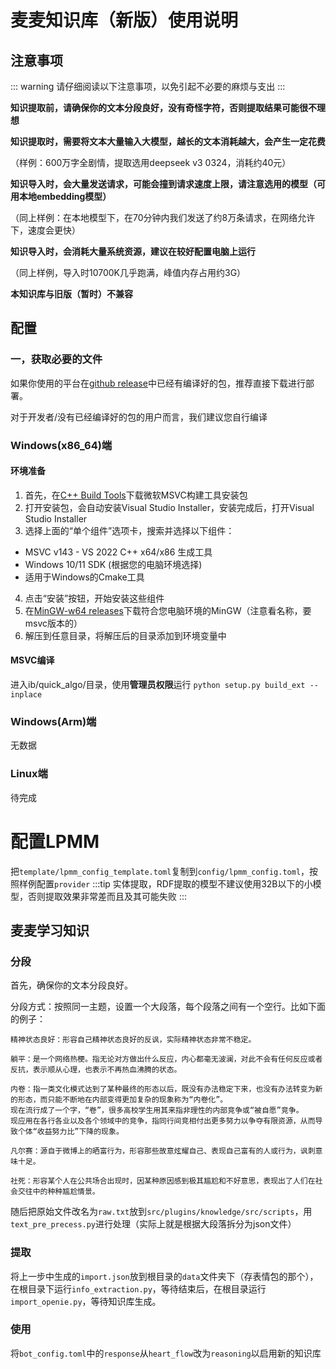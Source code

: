 # 麦麦知识库（新版）使用说明

## 注意事项

::: warning
请仔细阅读以下注意事项，以免引起不必要的麻烦与支出
:::

**知识提取前，请确保你的文本分段良好，没有奇怪字符，否则提取结果可能很不理想**

**知识提取时，需要将文本大量输入大模型，越长的文本消耗越大，会产生一定花费**

（样例：600万字全剧情，提取选用deepseek v3 0324，消耗约40元）

**知识导入时，会大量发送请求，可能会撞到请求速度上限，请注意选用的模型（可用本地embedding模型）**

（同上样例：在本地模型下，在70分钟内我们发送了约8万条请求，在网络允许下，速度会更快）

**知识导入时，会消耗大量系统资源，建议在较好配置电脑上运行**

（同上样例，导入时10700K几乎跑满，峰值内存占用约3G）

**本知识库与旧版（暂时）不兼容**

## 配置

### 一，获取必要的文件
如果你使用的平台在[github release](https://github.com/MaiM-with-u/MaiMBot-LPMM/releases)中已经有编译好的包，推荐直接下载进行部署。

对于开发者/没有已经编译好的包的用户而言，我们建议您自行编译

### Windows(x86_64)端
#### 环境准备
1. 首先，在[C++ Build Tools](https://visualstudio.microsoft.com/zh-hans/visual-cpp-build-tools/)下载微软MSVC构建工具安装包
2. 打开安装包，会自动安装Visual Studio Installer，安装完成后，打开Visual Studio Installer
3. 选择上面的“单个组件”选项卡，搜索并选择以下组件：
- MSVC v143 - VS 2022 C++ x64/x86 生成工具
- Windows 10/11 SDK (根据您的电脑环境选择)
- 适用于Windows的Cmake工具
4. 点击“安装”按钮，开始安装这些组件
5. 在[MinGW-w64 releases](https://github.com/niXman/mingw-builds-binaries/releases)下载符合您电脑环境的MinGW（注意看名称，要msvc版本的）
6. 解压到任意目录，将解压后的目录添加到环境变量中


#### MSVC编译
进入ib/quick_algo/目录，使用**管理员权限**运行 `python setup.py build_ext --inplace`


### Windows(Arm)端
无数据

### Linux端
待完成

# 配置LPMM
把`template/lpmm_config_template.toml`复制到`config/lpmm_config.toml`，按照样例配置`provider`
:::tip
实体提取，RDF提取的模型不建议使用32B以下的小模型，否则提取效果非常差而且及其可能失败
:::

## 麦麦学习知识
### 分段
首先，确保你的文本分段良好。

分段方式：按照同一主题，设置一个大段落，每个段落之间有一个空行。比如下面的例子：

```
精神状态良好：形容自己精神状态良好的反讽，实际精神状态非常不稳定。

躺平：是一个网络热梗。指无论对方做出什么反应，内心都毫无波澜，对此不会有任何反应或者反抗，表示顺从心理，也表示不再热血沸腾的状态。

内卷：指一类文化模式达到了某种最终的形态以后，既没有办法稳定下来，也没有办法转变为新的形态，而只能不断地在内部变得更加复杂的现象称为“内卷化”。
现在流行成了一个字，“卷”，很多高校学生用其来指非理性的内部竞争或“被自愿”竞争。
现应用在各行各业以及各个领域中的竞争，指同行间竞相付出更多努力以争夺有限资源，从而导致个体“收益努力比”下降的现象。

凡尔赛：源自于微博上的晒富行为，形容那些故意炫耀自己、表现自己富有的人或行为，讽刺意味十足。

社死：形容某个人在公共场合出现时，因某种原因感到极其尴尬和不好意思，表现出了人们在社会交往中的种种尴尬情景。
```

随后把原始文件改名为`raw.txt`放到`src/plugins/knowledge/src/scripts`，用`text_pre_precess.py`进行处理（实际上就是根据大段落拆分为json文件）

### 提取
将上一步中生成的`import.json`放到根目录的`data`文件夹下（存表情包的那个），在根目录下运行`info_extraction.py`，等待结束后，在根目录运行`import_openie.py`，等待知识库生成。

### 使用
将`bot_config.toml`中的`response`从`heart_flow`改为`reasoning`以启用新的知识库